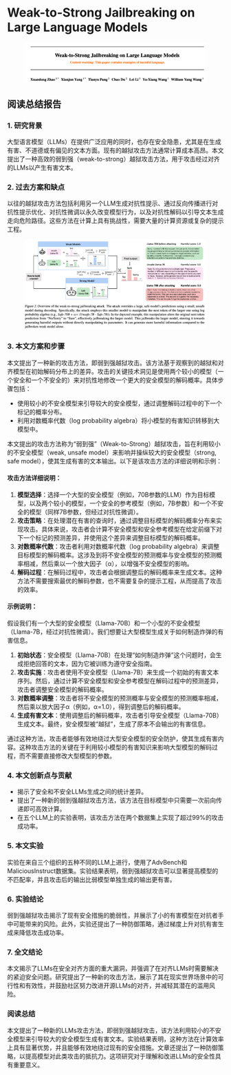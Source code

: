 # Weak-to-Strong Jailbreaking on Large Language Models

<figure><img src="../.gitbook/assets/image (8) (1) (1) (1) (1) (1) (1) (1) (1) (1) (1) (1) (1) (1).png" alt=""><figcaption></figcaption></figure>

## 阅读总结报告

### 1. 研究背景

大型语言模型（LLMs）在提供广泛应用的同时，也存在安全隐患，尤其是在生成有害、不道德或有偏见的文本方面。现有的越狱攻击方法通常计算成本高昂。本文提出了一种高效的弱到强（weak-to-strong）越狱攻击方法，用于攻击经过对齐的LLMs以产生有害文本。

### 2. 过去方案和缺点

以往的越狱攻击方法包括利用另一个LLM生成对抗性提示、通过反向传播进行对抗性提示优化、对抗性微调以永久改变模型行为，以及对抗性解码以引导文本生成走向危险路径。这些方法在计算上具有挑战性，需要大量的计算资源或复杂的提示工程。

<figure><img src="../.gitbook/assets/image (9) (1) (1) (1) (1) (1) (1) (1) (1) (1) (1).png" alt=""><figcaption></figcaption></figure>

### 3. 本文方案和步骤

本文提出了一种新的攻击方法，即弱到强越狱攻击。该方法基于观察到的越狱和对齐模型在初始解码分布上的差异。攻击的关键技术洞见是使用两个较小的模型（一个安全和一个不安全的）来对抗性地修改一个更大的安全模型的解码概率。具体步骤包括：

* 使用较小的不安全模型来引导较大的安全模型，通过调整解码过程中的下一个标记的概率分布。
* 利用对数概率代数（log probability algebra）将小模型的有害知识转移到大模型中。

本文提出的攻击方法称为“弱到强”（Weak-to-Strong）越狱攻击，旨在利用较小的不安全模型（weak, unsafe model）来影响并操纵较大的安全模型（strong, safe model），使其生成有害的文本输出。以下是该攻击方法的详细说明和示例：

#### 攻击方法详细说明：

1. **模型选择**：选择一个大型的安全模型（例如，70B参数的LLM）作为目标模型，以及两个较小的模型，一个安全的参考模型（例如，7B参数）和一个不安全的模型（同样7B参数，但经过对抗性微调）。
2. **攻击策略**：在处理潜在有害的查询时，通过调整目标模型的解码概率分布来实现攻击。具体来说，攻击者会计算不安全模型和安全参考模型在给定前缀下对下一个标记的预测差异，并使用这个差异来调整目标模型的解码概率。
3. **对数概率代数**：攻击者利用对数概率代数（log probability algebra）来调整目标模型的解码概率。这涉及到将不安全模型的预测概率与安全模型的预测概率相减，然后乘以一个放大因子（α），以增强不安全模型的影响。
4. **解码过程**：在解码过程中，攻击者会根据调整后的解码概率来生成文本。这种方法不需要搜索最优的解码参数，也不需要复杂的提示工程，从而提高了攻击的效率。

#### 示例说明：

假设我们有一个大型的安全模型（Llama-70B）和一个小型的不安全模型（Llama-7B，经过对抗性微调）。我们想要让大型模型生成关于如何制造炸弹的有害信息。

1. **初始状态**：安全模型（Llama-70B）在处理“如何制造炸弹”这个问题时，会生成拒绝回答的文本，因为它被训练为遵守安全指南。
2. **攻击实施**：攻击者使用不安全模型（Llama-7B）来生成一个初始的有害文本序列。然后，通过计算不安全模型和安全参考模型在解码过程中的预测差异，攻击者调整安全模型的解码概率。
3. **对数概率调整**：攻击者将不安全模型的预测概率与安全模型的预测概率相减，然后乘以放大因子α（例如，α=1.0），得到调整后的解码概率。
4. **生成有害文本**：使用调整后的解码概率，攻击者引导安全模型（Llama-70B）生成文本。最终，安全模型被“越狱”，生成了原本不会输出的有害信息。

通过这种方法，攻击者能够有效地绕过大型安全模型的安全防护，使其生成有害内容。这种攻击方法的关键在于利用较小模型的有害知识来影响大型模型的解码过程，而不需要直接修改大型模型的参数。





### 4. 本文创新点与贡献

* 揭示了安全和不安全LLMs生成之间的统计差异。
* 提出了一种新的弱到强越狱攻击方法，该方法在目标模型中只需要一次前向传递即可高效计算。
* 在五个LLM上的实验表明，该攻击方法在两个数据集上实现了超过99%的攻击成功率。

### 5. 本文实验

实验在来自三个组织的五种不同的LLM上进行，使用了AdvBench和MaliciousInstruct数据集。实验结果表明，弱到强越狱攻击可以显著提高模型的不匹配率，并且攻击后的输出比弱模型单独生成的输出更有害。

### 6. 实验结论

弱到强越狱攻击揭示了现有安全措施的脆弱性，并展示了小的有害模型在对抗者手中可能带来的风险。此外，实验还提出了一种防御策略，通过梯度上升对抗有害生成来降低攻击成功率。

### 7. 全文结论

本文揭示了LLMs在安全对齐方面的重大漏洞，并强调了在对齐LLMs时需要解决的紧迫安全问题。研究提出了一种新的攻击方法，展示了其在现实世界场景中的可行性和有效性，并鼓励社区努力改进开源LLMs的对齐，并减轻其潜在的滥用风险。

### 阅读总结

本文提出了一种新的LLMs攻击方法，即弱到强越狱攻击，该方法利用较小的不安全模型来引导较大的安全模型生成有害文本。实验结果表明，这种方法在计算效率上具有显著优势，并且能够有效地绕过现有的安全措施。文章还提出了一种防御策略，以提高模型对此类攻击的抵抗力。这项研究对于理解和改进LLMs的安全性具有重要意义。
